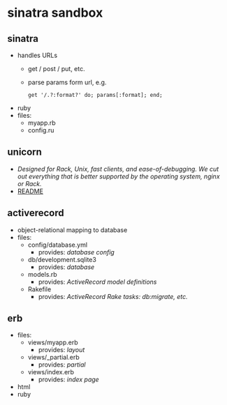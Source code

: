 # sinatra sandbox

## sinatra

- handles URLs
  - get / post / put, etc.
  - parse params form url, e.g.

        get '/.?:format?' do; params[:format]; end;

- ruby
- files:
  - myapp.rb
  - config.ru

## unicorn
- *Designed for Rack, Unix, fast clients, and ease-of-debugging. We cut out everything that is better supported by the operating system, nginx or Rack.*
- [README](http://unicorn.bogomips.org/README.html)


## activerecord

- object-relational mapping to database
- files:
  - config/database.yml
    - provides: *database config*
  - db/development.sqlite3
     - provides: *database*
  - models.rb
    - provides: *ActiveRecord model definitions*
  - Rakefile
    - provides: *ActiveRecord Rake tasks: db:migrate, etc.*

## erb

- files:
  - views/myapp.erb
    - provides: *layout*
  - views/_partial.erb
    - provides: *partial*
  - views/index.erb
    - provides: *index page*
- html
- ruby
